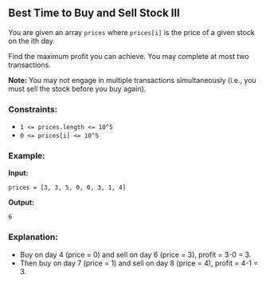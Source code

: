 ## Best Time to Buy and Sell Stock III

You are given an array `prices` where `prices[i]` is the price of a given stock on the ith day.

Find the maximum profit you can achieve. You may complete at most two transactions.

**Note:** You may not engage in multiple transactions simultaneously (i.e., you must sell the stock before you buy again).

### Constraints:
- `1 <= prices.length <= 10^5`
- `0 <= prices[i] <= 10^5`

### Example:
**Input:** 
```plaintext
prices = [3, 3, 5, 0, 0, 3, 1, 4]
```

**Output:** 
```plaintext
6
```

### Explanation:
- Buy on day 4 (price = 0) and sell on day 6 (price = 3), profit = 3-0 = 3.
- Then buy on day 7 (price = 1) and sell on day 8 (price = 4), profit = 4-1 = 3.
